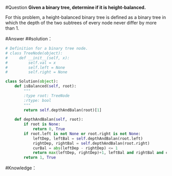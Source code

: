 #Question
**Given a binary tree, determine if it is height-balanced.**

For this problem, a height-balanced binary tree is defined as a binary tree in which the depth of the two subtrees of every node never differ by more than 1.

#Answer
##solution：
```python
# Definition for a binary tree node.
# class TreeNode(object):
#     def __init__(self, x):
#         self.val = x
#         self.left = None
#         self.right = None

class Solution(object):
    def isBalanced(self, root):
        """
        :type root: TreeNode
        :rtype: bool
        """
        return self.depthAndBalan(root)[1]        
        
    def depthAndBalan(self, root):
        if root is None:
            return 0, True
        if root.left is not None or root.right is not None:
            leftDep, leftBal = self.depthAndBalan(root.left)
            rightDep, rightBal = self.depthAndBalan(root.right)
            curBal = abs(leftDep - rightDep) <= 1
            return max(leftDep, rightDep)+1, leftBal and rightBal and curBal
        return 1, True
```

#Knowledge：